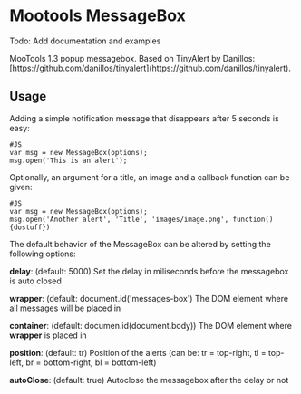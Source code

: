 Mootools MessageBox
===================

Todo: Add documentation and examples

MooTools 1.3 popup messagebox. Based on TinyAlert by Danillos: [https://github.com/danillos/tinyalert](https://github.com/danillos/tinyalert).

Usage
-----

Adding a simple notification message that disappears after 5 seconds is easy:

    #JS
    var msg = new MessageBox(options);
    msg.open('This is an alert');

Optionally, an argument for a title, an image and a callback function can be given:

    #JS
    var msg = new MessageBox(options);
    msg.open('Another alert', 'Title', 'images/image.png', function(){dostuff})

The default behavior of the MessageBox can be altered by setting the following options:

**delay**: (default: 5000) Set the delay in miliseconds before the messagebox is auto closed 

**wrapper**: (default: document.id('messages-box') The DOM element where all messages will be placed in

**container**: (default: documen.id(document.body)) The DOM element where **wrapper** is placed in 

**position**: (default: tr) Position of the alerts (can be: tr = top-right, tl = top-left, br = bottom-right, bl = bottom-left)

**autoClose**: (default: true) Autoclose the messagebox after the delay or not
